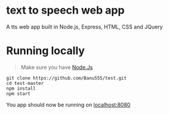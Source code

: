 # text to speech web app
A tts web app built in Node.js, Express, HTML, CSS and JQuery

# Running locally
> Make sure you have [Node.Js](https://nodejs.org/en/)
```
git clone https://github.com/Banu555/test.git
cd test-master
npm install
npm start
```
You app should now be running on [localhost:8080](http://localhost:8080/)
